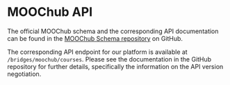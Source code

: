 # MOOChub API

The official MOOChub schema and the corresponding API documentation can be found in the [MOOChub Schema repository](https://github.com/MOOChub/schema) on GitHub.

The corresponding API endpoint for our platform is available at `/bridges/moochub/courses`.
Please see the documentation in the GitHub repository for further details, specifically the information on the API version negotiation.
